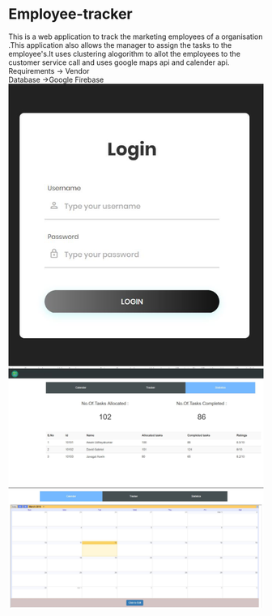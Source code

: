 # Employee-tracker
This is a web application to track the marketing employees of a organisation .This application also allows the manager to assign the tasks to the employee's.It uses clustering alogorithm to allot the employees to the customer service call and uses google maps api and calender api.</br>
Requirements -> Vendor</br>
Database ->Google Firebase</br>
![Login for employee tracker](https://github.com/samjones310/Employee_tracker/blob/master/Employee_tracker_login.JPG)
![Job assignment for employee tracker](https://github.com/samjones310/Employee_tracker/blob/master/Employee_tracker_index.JPG)
![Calender API for employee tracker](https://github.com/samjones310/Employee_tracker/blob/master/Employee_tracker_calender.JPG)

